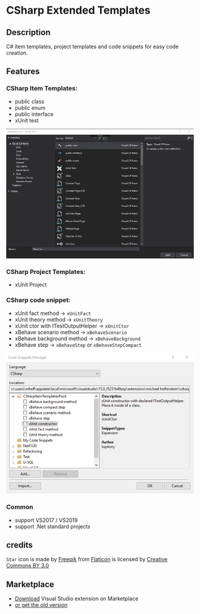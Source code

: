 # CSharp Extended Templates

## Description
C# item templates, project templates and code snippets for easy code creation.

## Features

### CSharp Item Templates:
- public class
- public enum
- public interface
- xUnit test

![preview image](https://github.com/mbc-engineering/CSharpExtendedTemplates/blob/master/src/CSharpExtendedTemplates/PreviewCSharpItemTemplates.png?raw=true)

### CSharp Project Templates:
- xUnit Project

### CSharp code snippet:
- xUnit fact method -> `xUnitFact`
- xUnit theory method -> `xUnitTheory`
- xUnit ctor with ITestOutputHelper -> `xUnitCtor`
- xBehave scenario method -> `xBehaveScenario`
- xBehave background method -> `xBehaveBackground`
- xBehave step -> `xBehaveStep` or `xBehaveStepCompact`

![preview image](https://github.com/mbc-engineering/CSharpExtendedTemplates/blob/master/src/CSharpExtendedTemplates/PreviewCSharpCodeSnippets.png?raw=true)

### Common
- support VS2017 / VS2019
- support .Net standard projects

## credits
`Star` icon is made by [Freepik](http://www.freepik.com) from [Flaticon](https://www.flaticon.com/) is licensed by [Creative Commons BY 3.0](http://creativecommons.org/licenses/by/3.0/) 

## Marketplace
- [Download](https://marketplace.visualstudio.com/items?itemName=bqstony.CSharpExtendedTemplates) Visual Studio extension on Marketplace
- [or get the old version](https://marketplace.visualstudio.com/items?itemName=bqstony.csharpitemtemplates1)